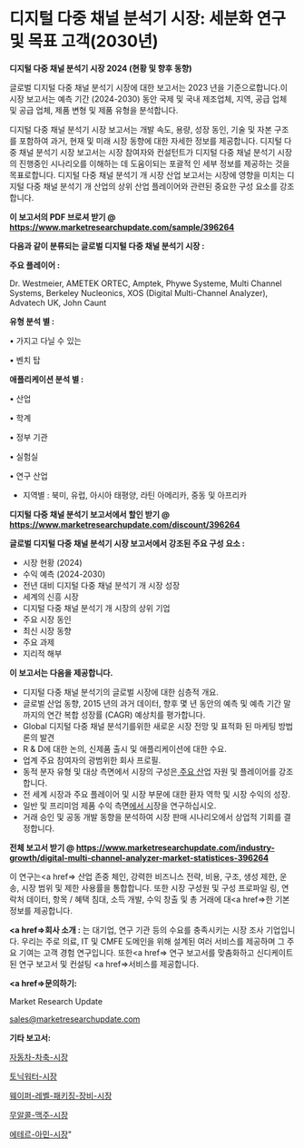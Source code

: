 # 디지털 다중 채널 분석기 시장: 세분화 연구 및 목표 고객(2030년)

<strong>디지털 다중 채널 분석기 시장 2024 (현황 및 향후 동향)</strong>

글로벌 디지털 다중 채널 분석기 시장에 대한 보고서는 2023 년을 기준으로합니다.이 시장 보고서는 예측 기간 (2024-2030) 동안 국제 및 국내 제조업체, 지역, 공급 업체 및 공급 업체, 제품 변형 및 제품 유형을 분석합니다.

디지털 다중 채널 분석기 시장 보고서는 개발 속도, 용량, 성장 동인, 기술 및 자본 구조를 포함하여 과거, 현재 및 미래 시장 동향에 대한 자세한 정보를 제공합니다. 디지털 다중 채널 분석기 시장 보고서는 시장 참여자와 컨설턴트가 디지털 다중 채널 분석기 시장의 진행중인 시나리오를 이해하는 데 도움이되는 포괄적 인 세부 정보를 제공하는 것을 목표로합니다. 디지털 다중 채널 분석기 개 시장 산업 보고서는 시장에 영향을 미치는 디지털 다중 채널 분석기 개 산업의 상위 산업 플레이어와 관련된 중요한 구성 요소를 강조합니다.



<strong>이 보고서의 PDF 브로셔 받기 @ <a href=https://www.marketresearchupdate.com/sample/396264>https://www.marketresearchupdate.com/sample/396264</a></strong>



<strong>다음과 같이 분류되는 글로벌 디지털 다중 채널 분석기 시장 :</strong>



<strong>주요 플레이어 :</strong>

Dr. Westmeier, AMETEK ORTEC, Amptek, Phywe Systeme, Multi Channel Systems, Berkeley Nucleonics, XOS (Digital Multi-Channel Analyzer), Advatech UK, John Caunt



<strong>유형 분석 별 :</strong>

• 가지고 다닐 수 있는

• 벤치 탑



<strong>애플리케이션 분석 별 :</strong>

• 산업

• 학계

• 정부 기관

• 실험실

• 연구 산업

<ul>
  <li>지역별 : 북미, 유럽, 아시아 태평양, 라틴 아메리카, 중동 및 아프리카</li>
</ul>


<strong>디지털 다중 채널 분석기 보고서에서 할인 받기 @ <a href=https://www.marketresearchupdate.com/discount/396264>https://www.marketresearchupdate.com/discount/396264</a></strong>



<strong>글로벌 디지털 다중 채널 분석기 시장 보고서에서 강조된 주요 구성 요소 :</strong>
<ul>
  <li>시장 현황 (2024)</li>
  <li>수익 예측 (2024-2030)</li>
  <li>전년 대비 디지털 다중 채널 분석기 개 시장 성장</li>
  <li>세계의 신흥 시장</li>
  <li>디지털 다중 채널 분석기 개 시장의 상위 기업</li>
  <li>주요 시장 동인</li>
  <li>최신 시장 동향</li>
  <li>주요 과제</li>
  <li>지리적 해부</li>
</ul>


<strong>이 보고서는 다음을 제공합니다.</strong>
<ul>
  <li>디지털 다중 채널 분석기의 글로벌 시장에 대한 심층적 개요.</li>
  <li>글로벌 산업 동향, 2015 년의 과거 데이터, 향후 몇 년 동안의 예측 및 예측 기간 말까지의 연간 복합 성장률 (CAGR) 예상치를 평가합니다.</li>
  <li>Global 디지털 다중 채널 분석기를위한 새로운 시장 전망 및 표적화 된 마케팅 방법론의 발견</li>
  <li>R &amp; D에 대한 논의, 신제품 출시 및 애플리케이션에 대한 수요.</li>
  <li>업계 주요 참여자의 광범위한 회사 프로필.</li>
  <li>동적 분자 유형 및 대상 측면에서 시장의 구성은<a href=> 주요 산</a>업 자원 및 플레이어를 강조합니다.</li>
  <li>전 세계 시장과 주요 플레이어 및 시장 부문에 대한 환자 역학 및 시장 수익의 성장.</li>
  <li>일반 및 프리미엄 제품 수익 측면<a href=>에서 시</a>장을 연구하십시오.</li>
  <li>거래 승인 및 공동 개발 동향을 분석하여 시장 판매 시나리오에서 상업적 기회를 결정합니다.</li>
</ul>



<strong>전체 보고서 받기 @ <a href=https://www.marketresearchupdate.com/industry-growth/digital-multi-channel-analyzer-market-statistices-396264>https://www.marketresearchupdate.com/industry-growth/digital-multi-channel-analyzer-market-statistices-396264</a></strong>

이 연구는<a href=> 산업 존중</a> 체인, 강력한 비즈니스 전략, 비용, 구조, 생성 제한, 운송, 시장 범위 및 제한 사용률을 통합합니다. 또한 시장 구성원 및 구성 프로파일 링, 연락처 데이터, 항목 / 혜택 침대, 소득 개발, 수익 창출 및 총 거래에 대<a href=>한 기본 </a>정보를 제공합니다.



<strong><a href=>회사 소</a>개 :</strong>
는 대기업, 연구 기관 등의 수요를 충족시키는 시장 조사 기업입니다. 우리는 주로 의료, IT 및 CMFE 도메인을 위해 설계된 여러 서비스를 제공하며 그 주요 기여는 고객 경험 연구입니다. 또한<a href=> 연구 보</a>고서를 맞춤화하고 신디케이트 된 연구 보고서 및 컨설팅 <a href=>서비스</a>를 제공합니다.



<strong><a href=>문의하기:</a></strong>

Market Research Update

sales@marketresearchupdate.com



<strong>기타 보고서:</strong>

<a href=https://www.linkedin.com/pulse/자동차-차축-시장-경쟁-분석-및-성장-잠재력-2029-isdailynews/>자동차-차축-시장</a>

<a href=https://www.linkedin.com/pulse/토닉워터-시장-세분화-연구-및-목표-고객2029년-survey-savvy-insights-360-analysis-bcvof/>토닉워터-시장</a>

<a href=https://www.linkedin.com/pulse/웨이퍼-레벨-패키징-장비-시장-동향-및-성장-전망-isdailynews-txwif/>웨이퍼-레벨-패키징-장비-시장</a>

<a href=https://www.linkedin.com/pulse/무알콜-맥주-시장-경쟁-분석-및-성장-잠재력-2030-consumer-connection-compendium-ana-sbbnf/>무알콜-맥주-시장</a>

<a href=https://www.linkedin.com/pulse/에테르-아민-시장-세분화-연구-및-목표-고객2029년-analytics-avenue-adventures-24-ana-ymr7f/>에테르-아민-시장</a>"
